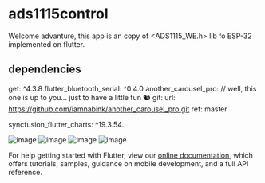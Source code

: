 # ads1115control

Welcome advanture, this app is an copy of <ADS1115_WE.h> lib fo ESP-32 implemented on flutter. 

## dependencies

get: ^4.3.8
  flutter_bluetooth_serial: ^0.4.0
  another_carousel_pro: // well, this one is up to you... just to have a little fun 🐿️
     git:
       url: https://github.com/iamnabink/another_carousel_pro.git
       ref: master
       
 syncfusion_flutter_charts: ^19.3.54.
 
 ![image](https://user-images.githubusercontent.com/42210628/143667460-ae24c631-dabc-46f5-9d36-54bb519e71cb.png)
![image](https://user-images.githubusercontent.com/42210628/143667468-3599ca71-126b-489f-85bb-cd7d2e7d3c17.png)
![image](https://user-images.githubusercontent.com/42210628/143667473-4665f22a-8072-42f5-9959-46cdfe4ba053.png)
![image](https://user-images.githubusercontent.com/42210628/143667509-0ab8c1dc-60d8-4109-bf99-ce9f6dc92be5.png)



For help getting started with Flutter, view our
[online documentation](https://flutter.dev/docs), which offers tutorials,
samples, guidance on mobile development, and a full API reference.